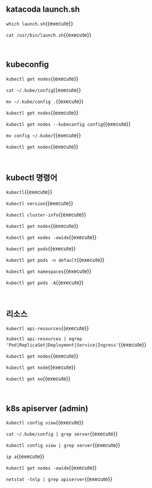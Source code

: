 <br>

## katacoda launch.sh

`which launch.sh`{{execute}}

`cat /usr/bin/launch.sh`{{execute}}

<br>

## kubeconfig

`kubectl get nodes`{{execute}}

`cat ~/.kube/config`{{execute}}

`mv ~/.kube/config .`{{execute}}

`kubectl get nodes`{{execute}}

`kubectl get nodes --kubeconfig config`{{execute}}

`mv config ~/.kube/`{{execute}}

`kubectl get nodes`{{execute}}

<br>

## kubectl 명령어

`kubectl`{{execute}}

`kubectl version`{{execute}}

`kubectl cluster-info`{{execute}}

`kubectl get nodes`{{execute}}

`kubectl get nodes -owide`{{execute}}

`kubectl get pods`{{execute}}

`kubectl get pods -n default`{{execute}}

`kubectl get namespaces`{{execute}}

`kubectl get pods -A`{{execute}}

<br>

## 리소스

`kubectl api-resources`{{execute}}

`kubectl api-resources | egrep 'Pod|ReplicaSet|Deployment|Service|Ingress'`{{execute}}

`kubectl get nodes`{{execute}}

`kubectl get node`{{execute}}

`kubectl get no`{{execute}}

<br>

## k8s apiserver (admin)

`kubectl config view`{{execute}}

`cat ~/.kube/config | grep server`{{execute}}

`kubectl config view | grep server`{{execute}}

`ip a`{{execute}}

`kubectl get nodes -owide`{{execute}}

`netstat -tnlp | grep apiserver`{{execute}}
